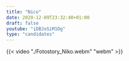 ```yaml
---
title: "Nico"
date: 2020-12-09T23:32:40+01:00
draft: false
youtube: "iDBJoSiM1Og"
type: "candidates"
---
```


{{< video "./Fotostory_Niko.webm" "webm" >}}

